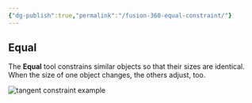 ```yaml
---
{"dg-publish":true,"permalink":"/fusion-360-equal-constraint/"}
---
```


## Equal

The **Equal** tool constrains similar objects so that their sizes are identical. When the size of one object changes, the others adjust, too.

![tangent constraint example](https://help.autodesk.com/cloudhelp/ENU/Fusion-Sketch/images/example/constraint-equal.png)